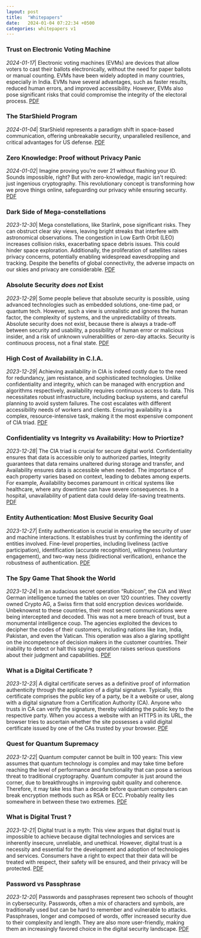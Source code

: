 ```yaml
---
layout: post
title:  "Whitepapers"
date:   2024-01-04 07:22:34 +0500
categories: whitepapers v1
---
```


### Trust on Electronic Voting Machine ###
*2024-01-17*|
Electronic voting machines (EVMs) are devices that allow voters to cast their ballots electronically, without the need for paper ballots or manual counting. EVMs have been widely adopted in many countries, especially in India. EVMs have several advantages, such as faster results, reduced human errors, and improved accessibility. However, EVMs also pose significant risks that could compromise the integrity of the electoral process. 
[PDF]({{site.url}}/{{site.baseurl}}/assets/whitepapers/trust_on_voting_machine.pdf)

### The StarShield Program ###
*2024-01-04*|
StarShield represents a paradigm shift in space-based communication, offering unbreakable security, 
unparalleled resilience, and critical advantages for US defense.
[PDF]({{site.url}}/{{site.baseurl}}/assets/whitepapers/starshield.pdf)

### Zero Knowledge: Proof without Privacy Panic ###
*2024-01-02*|
Imagine proving you're over 21 without flashing your ID. Sounds impossible, right? But with zero-knowledge, magic isn't required: just ingenious cryptography. This revolutionary concept is transforming how we prove things online, safeguarding our privacy while ensuring security.
[PDF]({{site.url}}/{{site.baseurl}}/assets/whitepapers/zero-knowledge_authentication.pdf)

### Dark Side of Mega-constellations ###
*2023-12-30*|
Mega constellations, like Starlink, pose significant risks. They can obstruct clear sky views, leaving bright streaks that interfere with astronomical observations. The congestion in Low Earth Orbit (LEO) increases collision risks, exacerbating space debris issues. This could hinder space exploration. Additionally, the proliferation of satellites raises privacy concerns, potentially enabling widespread eavesdropping and tracking. Despite the benefits of global connectivity, the adverse impacts on our skies and privacy are considerable.
[PDF]({{site.url}}/{{site.baseurl}}/assets/whitepapers/dark_side_of_starlink.pdf)

### Absolute Security *does not* Exist ###
*2023-12-29*|
Some people believe that absolute security is possible, using advanced technologies such as embedded solutions, one-time pad, or quantum tech. However, such a view is unrealistic and ignores the human factor, the complexity of systems, and the unpredictability of threats. Absolute security does not exist, because there is always a trade-off between security and usability, a possibility of human error or malicious insider, and a risk of unknown vulnerabilities or zero-day attacks. Security is continuous process, not a final state.
[PDF]({{site.url}}/{{site.baseurl}}/assets/whitepapers/no_absolute_security.pdf)

### High Cost of Availability in C.I.A. ###
*2023-12-29*|
Achieving availability in CIA is indeed costly due to the need for redundancy, jam resistance, and sophisticated technologies. Unlike confidentiality and integrity, which can be managed with encryption and algorithms respectively, availability requires continuous access to data. This necessitates robust infrastructure, including backup systems, and careful planning to avoid system failures. The cost escalates with different accessibility needs of workers and clients. Ensuring availability is a complex, resource-intensive task, making it the most expensive component of CIA triad.
[PDF]({{site.url}}/{{site.baseurl}}/assets/whitepapers/availability_most_expensive.pdf)

### Confidentiality vs Integrity vs Availability: How to Priortize? ###
*2023-12-28*|
The CIA triad is crucial for secure digital world. Confidentiality ensures that data is accessible only to authorized parties, Integrity guarantees that data remains unaltered during storage and transfer, and Availability ensures data is accessible when needed. The importance of each property varies based on context, leading to debates among experts. For example, Availability becomes paramount in critical systems like healthcare, where any downtime can have severe consequences. In a hospital, unavailability of patient data could delay life-saving treatments. 
[PDF]({{site.url}}/{{site.baseurl}}/assets/whitepapers/cia_which_is_critical.pdf)

### Entity Authentication: Most Elusive Security Goal ###
*2023-12-27*|
Entity authentication is crucial in ensuring the security of user and machine interactions. It establishes trust by confirming the identity of entities involved. Fine-level properties, including liveliness (active participation), identification (accurate recognition), willingness (voluntary engagement), and two-way ness (bidirectional verification), enhance the robustness of authentication. 
[PDF]({{site.url}}/{{site.baseurl}}/assets/whitepapers/what_is_entity_auth.pdf)


### The Spy Game That Shook the World ###
*2023-12-24*|
In an audacious secret operation “Rubicon”, the CIA and West German intelligence turned the tables on over 120 countries. They covertly owned Crypto AG, a Swiss firm that sold encryption devices worldwide. Unbeknownst to these countries, their most secret communications were being intercepted and decoded. This was not a mere breach of trust, but a monumental intelligence coup.
The agencies exploited the devices to decipher the codes of their customers, including nations like Iran, India, Pakistan, and even the Vatican. This operation was also a glaring spotlight on the incompetence of decision makers in the customer countries. Their inability to detect or halt this spying operation raises serious questions about their judgment and capabilities. 
[PDF]({{site.url}}/{{site.baseurl}}/assets/whitepapers/The_Spy_Game_That_Shook_the_World.pdf)


### What is a Digital Certificate ? ###
*2023-12-23*|
A digital certificate serves as a definitive proof of information authenticity through the application of a digital signature. 
Typically, this certificate comprises the public key of a party, be it a website or user, along with a digital signature from a Certification Authority (CA). Anyone who trusts in CA can verify the signature, thereby validating the public key to the respective party.
When you access a website with an HTTPS in its URL, the browser tries to ascertain whether the site possesses a valid digital certificate issued by one of the CAs trusted by your browser. 
[PDF]({{site.url}}/{{site.baseurl}}/assets/whitepapers/what_is_digital_cert.pdf)

### Quest for Quantum Supremacy ###
*2023-12-22*|
Quantum computer cannot be built in 100 years: This view assumes that quantum technology is complex and may take time before reaching the level of performance and functionality that can pose a serious threat to traditional cryptography.
Quantum computer is just around the corner, due to breakthroughs in improving qubit quality and coherence. Therefore, it may take less than a decade before quantum computers can break encryption methods such as RSA or ECC.
Probably reality lies somewhere in between these two extremes. 
[PDF]({{site.url}}/{{site.baseurl}}/assets/whitepapers/quest_for_quantum_supremacy.pdf)

### What is Digital Trust ? ###
*2023-12-21*|
Digital trust is a myth: This view argues that digital trust is impossible to achieve because digital technologies and services are inherently insecure, unreliable, and unethical. However, digital trust is a necessity and essential for the development and adoption of technologies and services. 
Consumers have a right to expect that their data will be treated with respect, their safety will be ensured, and their privacy will be protected. 
[PDF]({{site.url}}/{{site.baseurl}}/assets/whitepapers/what_is_digital_trust.pdf)

### Password vs Passphrase ###
*2023-12-20*|
Passwords and passphrases represent two schools of thought in cybersecurity.
Passwords, often a mix of characters and symbols, are traditionally used but can be hard to remember and vulnerable to attacks. 
Passphrases, longer and composed of words, offer increased security due to their complexity and length. They are also more user-friendly, making them an increasingly favored choice in the digital security landscape. 
[PDF]({{site.url}}/{{site.baseurl}}/assets/whitepapers/password_vs_passphrase.pdf)


